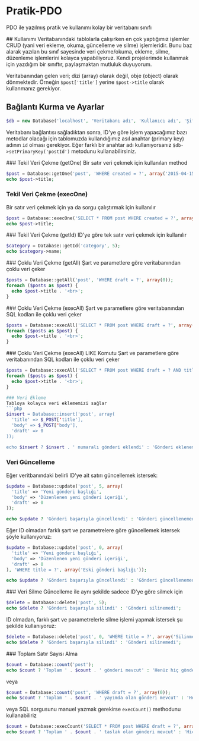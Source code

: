 # Pratik-PDO
PDO ile yazılmış pratik ve kullanımı kolay bir veritabanı sınıfı

## Kullanımı
Veritabanındaki tablolarla çalışırken en çok yaptığımız işlemler CRUD (yani veri ekleme, okuma, güncelleme ve silme) işlemleridir. Bunu baz alarak yazılan bu sınıf sayesinde veri çekme/okuma, ekleme, silme, düzenleme işlemlerini kolayca yapabiliyoruz. Kendi projelerimde kullanmak için yazdığım bir sınıftır, paylaşmaktan mutluluk duyuyorum.

Veritabanından gelen veri; dizi (array) olarak değil, obje (object) olarak dönmektedir. Örneğin `$post['title']` yerine `$post->title` olarak kullanmanız gerekiyor. 

## Bağlantı Kurma ve Ayarlar
```php
$db = new Database('localhost', 'Veritabanı adı', 'Kullanıcı adı', 'Şifre');
```
Veritabanı bağlantısı sağladıktan sonra, ID'ye göre işlem yapacağımız bazı metodlar olacağı için tablomuzda kullandığımız asıl anahtar (primary key) adının `id` olması gerekiyor. Eğer farklı bir anahtar adı kullanıyorsanız `$db->setPrimaryKey('postId')` metodunu kullanabilirsiniz.

### Tekil Veri Çekme (getOne)
Bir satır veri çekmek için kullanılan method
```php
$post = Database::getOne('post', 'WHERE created = ?', array('2015-04-15 12:24:14'));
echo $post->title;
```

### Tekil Veri Çekme (execOne)
Bir satır veri çekmek için ya da sorgu çalıştırmak için kullanılır
```php
$post = Database::execOne('SELECT * FROM post WHERE created = ?', array('2015-04-15 12:24:14'));
echo $post->title;
```

### Tekil Veri Çekme (getId)
ID'ye göre tek satır veri çekmek için kullanılır
```php
$category = Database::getId('category', 5);
echo $category->name;
```

### Çoklu Veri Çekme (getAll)
Şart ve parametlere göre veritabanından çoklu veri çeker
```php
$posts = Database::getAll('post', 'WHERE draft = ?', array(0));
foreach ($posts as $post) {
  echo $post->title . '<br>';
}
```

### Çoklu Veri Çekme (execAll)
Şart ve parametlere göre veritabanından SQL kodları ile çoklu veri çeker
```php
$posts = Database::execAll('SELECT * FROM post WHERE draft = ?', array(0));
foreach ($posts as $post) {
  echo $post->title . '<br>';
}
```
### Çoklu Veri Çekme (execAll) LIKE Komutu
Şart ve parametlere göre veritabanından SQL kodları ile çoklu veri çeker
```php
$posts = Database::execAll('SELECT * FROM post WHERE draft = ? AND title LIKE ?', array(0,'%'title'%'));
foreach ($posts as $post) {
  echo $post->title . '<br>';
}

### Veri Ekleme
Tabloya kolayca veri eklememizi sağlar
```php
$insert = Database::insert('post', array(
  'title' => $_POST['title'],
  'body' => $_POST['body'],
  'draft' => 0
));

echo $insert ? $insert . ' numaralı gönderi eklendi' : 'Gönderi eklenemedi';
```

### Veri Güncelleme
Eğer veritbanındaki belirli ID'ye ait satırı güncellemek istersek:
```php
$update = Database::update('post', 5, array(
  'title' => 'Yeni gönderi başlığı',
  'body' => 'Düzenlenen yeni gönderi içeriği',
  'draft' => 0
));

echo $update ? 'Gönderi başarıyla güncellendi' : 'Gönderi güncellenemedi';
```

Eğer ID olmadan farklı şart ve parametrelere göre güncellemek istersek şöyle kullanıyoruz:
```php
$update = Database::update('post', 0, array(
  'title' => 'Yeni gönderi başlığı',
  'body' => 'Düzenlenen yeni gönderi içeriği',
  'draft' => 0
), 'WHERE title = ?', array('Eski gönderi başlığı'));

echo $update ? 'Gönderi başarıyla güncellendi' : 'Gönderi güncellenemedi';
```

### Veri Silme
Güncelleme ile aynı şekilde sadece ID'ye göre silmek için
```php
$delete = Database::delete('post', 5);
echo $delete ? 'Gönderi başarıyla silindi' : 'Gönderi silinemedi';
```

ID olmadan, farklı şart ve parametrelerle silme işlemi yapmak istersek şu şekilde kullanıyoruz:
```php
$delete = Database::delete('post', 0, 'WHERE title = ?', array('Silinmelik gönderi'));
echo $delete ? 'Gönderi başarıyla silindi' : 'Gönderi silinemedi';
```

### Toplam Satır Sayısı Alma
```php
$count = Database::count('post');
echo $count ? 'Toplam ' . $count . ' gönderi mevcut' : 'Henüz hiç gönderi yok';
```
veya
```php
$count = Database::count('post', 'WHERE draft = ?', array(0));
echo $count ? 'Toplam ' . $count . ' yayımda olan gönderi mevcut' : 'Henüz hiç yayımlanmış gönderi yok';
```
veya SQL sorgusunu manuel yazmak gerekirse `execCount()` methodunu kullanabiliriz
```php
$count = Database::execCount('SELECT * FROM post WHERE draft = ?', array(1));
echo $count ? 'Toplam ' . $count . ' taslak olan gönderi mevcut' : 'Hiç taslak gönderi yok';
```
